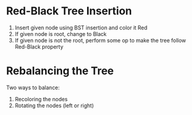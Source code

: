 # Red-Black Tree Insertion
1. Insert given node using BST insertion and color it Red
2. If given node is root, change to Black
3. If given node is not the root, perform some op to make the tree follow Red-Black property

# Rebalancing the Tree
Two ways to balance:
1. Recoloring the nodes
2. Rotating the nodes (left or right)